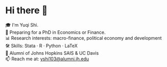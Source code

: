 # Hi there 👋

🎓 I'm Yuqi Shi.  
📘 Preparing for a PhD in Economics or Finance.  
📊 Research interests: macro-finance, political economy and development  
🛠️ Skills: Stata · R · Python · LaTeX  
🏫 Alumni of Johns Hopkins SAIS & UC Davis  
📫 Reach me at: yshi103@alumni.jh.edu

